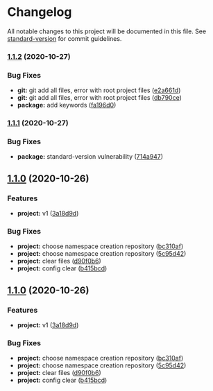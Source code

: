# Changelog

All notable changes to this project will be documented in this file. See [standard-version](https://github.com/conventional-changelog/standard-version) for commit guidelines.

### [1.1.2](https://github.com/Xipotera/gui-project-creator/compare/v1.1.1...v1.1.2) (2020-10-27)


### Bug Fixes

* **git:** git add all files, error with root project files ([e2a661d](https://github.com/Xipotera/gui-project-creator/commit/e2a661d4d1ce1063844d3aab82cbb23b82daae21))
* **git:** git add all files, error with root project files ([db790ce](https://github.com/Xipotera/gui-project-creator/commit/db790ce224f48c6c8bc9f3a91a17432b837d63a8))
* **package:** add keywords ([fa196d0](https://github.com/Xipotera/gui-project-creator/commit/fa196d001e45f9d9f2674d11f66926d97d41be3a))

### [1.1.1](https://github.com/Xipotera/gui-project-creator/compare/v1.1.0...v1.1.1) (2020-10-27)


### Bug Fixes

* **package:** standard-version vulnerability ([714a947](https://github.com/Xipotera/gui-project-creator/commit/714a947c54d8c7144fa62f48c8838447867bc6b5))

## [1.1.0](https://github.com/Xipotera/gui-project-creator/compare/v1.0.0...v1.1.0) (2020-10-26)


### Features

* **project:** v1 ([3a18d9d](https://github.com/Xipotera/gui-project-creator/commit/3a18d9d74233743478572a05bfe0e77fbd1fd9c8))


### Bug Fixes

* **project:** choose namespace creation repository ([bc310af](https://github.com/Xipotera/gui-project-creator/commit/bc310af07dbb1bbab8f16f008800fadbf306df4e))
* **project:** choose namespace creation repository ([5c95d42](https://github.com/Xipotera/gui-project-creator/commit/5c95d420ccb5ace5fa9dd43e30a2eb5d6e0f350f))
* **project:** clear files ([d90f0b6](https://github.com/Xipotera/gui-project-creator/commit/d90f0b659d6ca10c1181f7ce3461795a016a928a))
* **project:** config clear ([b415bcd](https://github.com/Xipotera/gui-project-creator/commit/b415bcdbc01f649edaf8094d1d1a33d401372d3b))

## [1.1.0](https://github.com/Xipotera/gui-project-creator/compare/v1.0.0...v1.1.0) (2020-10-26)


### Features

* **project:** v1 ([3a18d9d](https://github.com/Xipotera/gui-project-creator/commit/3a18d9d74233743478572a05bfe0e77fbd1fd9c8))


### Bug Fixes

* **project:** choose namespace creation repository ([bc310af](https://github.com/Xipotera/gui-project-creator/commit/bc310af07dbb1bbab8f16f008800fadbf306df4e))
* **project:** choose namespace creation repository ([5c95d42](https://github.com/Xipotera/gui-project-creator/commit/5c95d420ccb5ace5fa9dd43e30a2eb5d6e0f350f))
* **project:** clear files ([d90f0b6](https://github.com/Xipotera/gui-project-creator/commit/d90f0b659d6ca10c1181f7ce3461795a016a928a))
* **project:** config clear ([b415bcd](https://github.com/Xipotera/gui-project-creator/commit/b415bcdbc01f649edaf8094d1d1a33d401372d3b))
